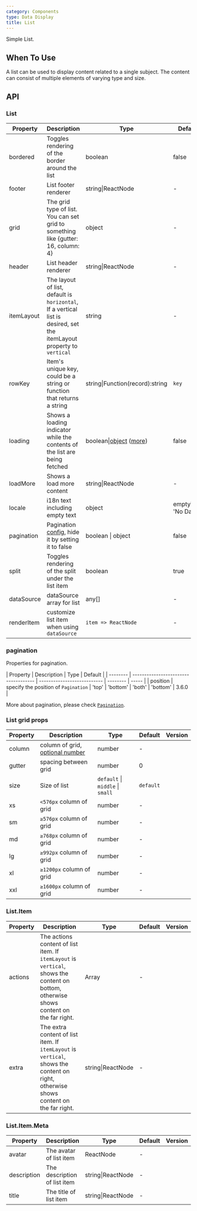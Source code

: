 ```yaml
---
category: Components
type: Data Display
title: List
---
```


Simple List.

## When To Use

A list can be used to display content related to a single subject. The content can consist of multiple elements of varying type and size.

## API

### List

| Property   | Description                                                                                                           | Type                                                                                                                         | Default                   | Version |
| ---------- | --------------------------------------------------------------------------------------------------------------------- | ---------------------------------------------------------------------------------------------------------------------------- | ------------------------- | ------- |
| bordered   | Toggles rendering of the border around the list                                                                       | boolean                                                                                                                      | false                     |         |
| footer     | List footer renderer                                                                                                  | string\|ReactNode                                                                                                            | -                         |         |
| grid       | The grid type of list. You can set grid to something like {gutter: 16, column: 4}                                     | object                                                                                                                       | -                         |         |
| header     | List header renderer                                                                                                  | string\|ReactNode                                                                                                            | -                         |         |
| itemLayout | The layout of list, default is `horizontal`, If a vertical list is desired, set the itemLayout property to `vertical` | string                                                                                                                       | -                         |         |
| rowKey     | Item's unique key, could be a string or function that returns a string                                                | string\|Function(record):string                                                                                              | `key`                     | 3.12.0  |
| loading    | Shows a loading indicator while the contents of the list are being fetched                                            | boolean\|[object](https://ant.design/components/spin-cn/#API) ([more](https://github.com/ant-design/ant-design/issues/8659)) | false                     |         |
| loadMore   | Shows a load more content                                                                                             | string\|ReactNode                                                                                                            | -                         |         |
| locale     | i18n text including empty text                                                                                        | object                                                                                                                       | emptyText: 'No Data' <br> | 3.4.2   |
| pagination | Pagination [config](https://ant.design/components/pagination/), hide it by setting it to false                        | boolean \| object                                                                                                            | false                     |         |
| split      | Toggles rendering of the split under the list item                                                                    | boolean                                                                                                                      | true                      |         |
| dataSource | dataSource array for list                                                                                             | any[]                                                                                                                        | -                         | 3.20.1  |
| renderItem | customize list item when using `dataSource`                                                                           | `item => ReactNode`                                                                                                          | -                         | 3.20.1  |

### pagination

Properties for pagination.

| Property | Description                          | Type                        | Default  |
| -------- | ------------------------------------ | --------------------------- | -------- | ----- |
| position | specify the position of `Pagination` | 'top' \| 'bottom' \| 'both' | 'bottom' | 3.6.0 |

More about pagination, please check [`Pagination`](/components/pagination/).

### List grid props

| Property | Description                                                                                                                                             | Type                             | Default   | Version |
| -------- | ------------------------------------------------------------------------------------------------------------------------------------------------------- | -------------------------------- | --------- | ------- |
| column   | column of grid, [optional number](https://github.com/ant-design/ant-design/blob/a7f17b4cdebbca07b3b9ce5698de61e772d46237/components/list/index.tsx#L16) | number                           | -         |         |
| gutter   | spacing between grid                                                                                                                                    | number                           | 0         |         |
| size     | Size of list                                                                                                                                            | `default` \| `middle` \| `small` | `default` |         |
| xs       | `<576px` column of grid                                                                                                                                 | number                           | -         |         |
| sm       | `≥576px` column of grid                                                                                                                                 | number                           | -         |         |
| md       | `≥768px` column of grid                                                                                                                                 | number                           | -         |         |
| lg       | `≥992px` column of grid                                                                                                                                 | number                           | -         |         |
| xl       | `≥1200px` column of grid                                                                                                                                | number                           | -         |         |
| xxl      | `≥1600px` column of grid                                                                                                                                | number                           | -         |         |

### List.Item

| Property | Description                                                                                                                             | Type              | Default | Version |
| -------- | --------------------------------------------------------------------------------------------------------------------------------------- | ----------------- | ------- | ------- |
| actions  | The actions content of list item. If `itemLayout` is `vertical`, shows the content on bottom, otherwise shows content on the far right. | Array<ReactNode>  | -       |         |
| extra    | The extra content of list item. If `itemLayout` is `vertical`, shows the content on right, otherwise shows content on the far right.    | string\|ReactNode | -       |         |

### List.Item.Meta

| Property    | Description                  | Type              | Default | Version |
| ----------- | ---------------------------- | ----------------- | ------- | ------- |
| avatar      | The avatar of list item      | ReactNode         | -       |         |
| description | The description of list item | string\|ReactNode | -       |         |
| title       | The title of list item       | string\|ReactNode | -       |         |
